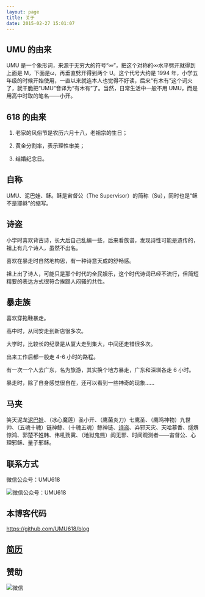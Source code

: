 ```yaml
---
layout: page
title: 关于
date: 2015-02-27 15:01:07
---
```

## UMU 的由来

UMU 是一个象形词，来源于无穷大的符号“∞”，把这个对称的∞水平劈开就得到上面是 M，下面是ω，再垂直劈开得到两个 U。这个代号大约是 1994 年，小学五年级的时候开始使用，一直以来就连本人也觉得不好读，后来“有木有”这个词火了，就干脆把“UMU”音译为“有木有”了。当然，日常生活中一般不用 UMU，而是用高中时取的笔名——小开。

## 618 的由来

1. 老家的风俗节是农历六月十八，老祖宗的生日；

2. 黄金分割率，表示理性审美；

3. 结婚纪念日。

## 自称

UMU、泥巴娃、稣。稣是宙督公（The Supervisor）的简称（Su），同时也是“稣不是耶稣”的缩写。

## 诗盗

小学时喜欢背古诗，长大后自己乱编一些，后来看族谱，发现诗性可能是遗传的，祖上有几个诗人，虽然不出名。

喜欢在暴走时自然地构思，有一种诗意天成的舒畅感。

祖上出了诗人，可能只是那个时代的全民娱乐，这个时代诗词已经不流行，但简短精要的表达方式很符合挨踢人闷骚的共性。

## 暴走族

喜欢穿拖鞋暴走。

高中时，从同安走到新店很多次。

大学时，比较长的纪录是从厦大走到集大，中间还走错很多次。

出来工作后都一般走 4-6 小时的路程。

有一次一个人去广东，名为旅游，其实换个地方暴走，广东和深圳各走 6 小时。

暴走时，除了自身感觉很自在，还可以看到一些神奇的现象……

## 马夹

笑天泥龙[泥巴娃](http://weibo.com/mudbaby)、（冰心魔莲）圣小开、（鹰菌炎刀）七鹰圣、（鹰鸣神物）九世帅、（五魂十魄）链神鲸、（十魄五魂）鲸神链、[诗盗](/categories/诗盗/)、灷邪天灾、天哈慕香、燧熼惊鸿、郭楚不姓韩、伟吼劲霬、（地狱鬼熊）阎无邪、时间观测者——宙督公、心理邪稣、量子邪稣。

## 联系方式

微信公众号：UMU618

![微信公众号：UMU618](/images/wechat-official-account-qrcode.jpg)

## 本博客代码

<https://github.com/UMU618/blog>

## [简历](resume.html)

## 赞助

![微信](/images/UMU618.jpg)
